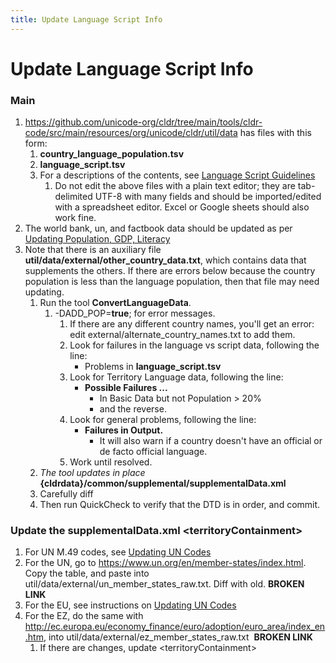 ```yaml
---
title: Update Language Script Info
---
```


# Update Language Script Info

### Main

1. https://github.com/unicode-org/cldr/tree/main/tools/cldr-code/src/main/resources/org/unicode/cldr/util/data has files with this form:
	1. **country\_language\_population.tsv**
	2. **language\_script.tsv**
	3. For a descriptions of the contents, see [Language Script Guidelines](https://cldr.unicode.org/development/updating-codes/update-language-script-info/language-script-description)
		1. Do not edit the above files with a plain text editor; they are tab\-delimited UTF\-8 with many fields and should be imported/edited with a spreadsheet editor. Excel or Google sheets should also work fine.
2. The world bank, un, and factbook data should be updated as per [Updating Population, GDP, Literacy](https://cldr.unicode.org/development/updating-codes/updating-population-gdp-literacy)
3. Note that there is an auxiliary file **util/data/external/other\_country\_data.txt**, which contains data that supplements the others. If there are errors below because the country population is less than the language population, then that file may need updating.
	1. Run the tool **ConvertLanguageData**.
		1. \-DADD\_POP\=**true**; for error messages.
			1. If there are any different country names, you'll get an error:  edit external/alternate\_country\_names.txt to add them.
			2. Look for failures in the language vs script data, following the line:
				- Problems in **language\_script.tsv**
			3. Look for Territory Language data, following the line:
				- **Possible Failures ...**
					- In Basic Data but not Population \> 20%
					- and the reverse.
			4. Look for general problems, following the line:
				- **Failures in Output.**
					- It will also warn if a country doesn't have an official or de facto official language.
			5. Work until resolved.
	2. *The tool updates in place*  **{cldrdata}/common/supplemental/supplementalData.xml**
	3. Carefully diff
	4. Then run QuickCheck to verify that the DTD is in order, and commit.

### Update the supplementalData.xml \<territoryContainment\>

1. For UN M.49 codes, see [Updating UN Codes](https://cldr.unicode.org/development/updating-codes/updating-un-codes)
2. For the UN, go to https://www.un.org/en/member-states/index.html. Copy the table, and paste into util/data/external/un\_member\_states\_raw.txt. Diff with old. **BROKEN LINK**
3. For the EU, see instructions on [Updating UN Codes](https://cldr.unicode.org/development/updating-codes/updating-un-codes)
4. For the EZ, do the same with <http://ec.europa.eu/economy_finance/euro/adoption/euro_area/index_en.htm>, into util/data/external/ez\_member\_states\_raw.txt  **BROKEN LINK**
	1. If there are changes, update \<territoryContainment\>

